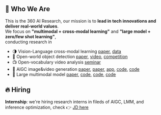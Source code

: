 ## :wave: Who We Are

This is the 360 AI Research, our mission is to **lead in tech innovations and deliver real-world values**.     
We focus on **"multimodal + cross-modal learning"** and **"large model + zero/few shot learning"**,    
conducting research in
* :last_quarter_moon: Vision-Language cross-modal learning [paper](https://arxiv.org/abs/2205.03860), [data](https://zero.so.com)
* :mag_right: Open-world object detection [paper](https://arxiv.org/abs/2309.00227), [video](https://www.youtube.com/watch?v=NAZNb3gK1oU), [competition](https://360cvgroup.github.io/OVD_Contest/)
* :tv: Open-vocabulary video analysis [seminar](https://mp.weixin.qq.com/s/79KAsXRUjWSL6cHVXGuuQg)
* :art: AIGC image&video generation [paper](https://arxiv.org/abs/2309.00952), [paper](https://arxiv.org/abs/2408.08189), [app](https://aigc.360.com/), [code](https://github.com/360CVGroup/Bridge_Diffusion_Model), [code](https://github.com/360CVGroup/FancyVideo)
* :mage: Large multimodal model [paper](https://www.arxiv.org/abs/2408.12902), [code](https://github.com/360CVGroup/SEEChat), [code](https://github.com/360CVGroup/360VL), [code](https://github.com/360CVGroup/Inner-Adaptor-Architecture)

## 🔥 Hiring
**Internship**: we're hiring research interns in fileds of AIGC, LMM, and inference optimization, check 👉 [JD here](../JD/intern.md)  

